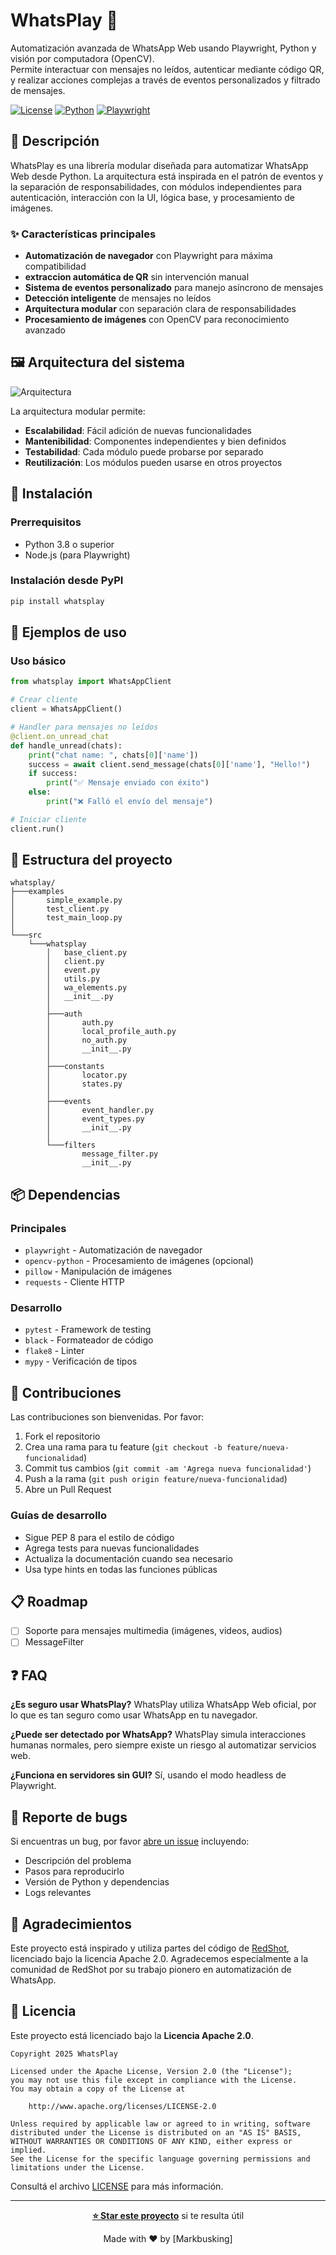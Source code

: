 # WhatsPlay 🚀

Automatización avanzada de WhatsApp Web usando Playwright, Python y visión por computadora (OpenCV).  
Permite interactuar con mensajes no leídos, autenticar mediante código QR, y realizar acciones complejas a través de eventos personalizados y filtrado de mensajes.

[![License](https://img.shields.io/badge/License-Apache%202.0-blue.svg)](https://opensource.org/licenses/Apache-2.0)
[![Python](https://img.shields.io/badge/python-3.8+-blue.svg)](https://www.python.org/downloads/)
[![Playwright](https://img.shields.io/badge/playwright-latest-green.svg)](https://playwright.dev/)

## 🧠 Descripción

WhatsPlay es una librería modular diseñada para automatizar WhatsApp Web desde Python. La arquitectura está inspirada en el patrón de eventos y la separación de responsabilidades, con módulos independientes para autenticación, interacción con la UI, lógica base, y procesamiento de imágenes.

### ✨ Características principales

- **Automatización de navegador** con Playwright para máxima compatibilidad
- **extraccion automática de QR** sin intervención manual
- **Sistema de eventos personalizado** para manejo asíncrono de mensajes
- **Detección inteligente** de mensajes no leídos
- **Arquitectura modular** con separación clara de responsabilidades
- **Procesamiento de imágenes** con OpenCV para reconocimiento avanzado

## 🖼️ Arquitectura del sistema

![Arquitectura](Editor%20_%20Mermaid%20Chart-2025-06-03-140923.png)

La arquitectura modular permite:
- **Escalabilidad**: Fácil adición de nuevas funcionalidades
- **Mantenibilidad**: Componentes independientes y bien definidos  
- **Testabilidad**: Cada módulo puede probarse por separado
- **Reutilización**: Los módulos pueden usarse en otros proyectos

## 🚀 Instalación

### Prerrequisitos

- Python 3.8 o superior
- Node.js (para Playwright)

### Instalación desde PyPI 

```bash
pip install whatsplay
```

## 🧪 Ejemplos de uso

### Uso básico

```python
from whatsplay import WhatsAppClient

# Crear cliente
client = WhatsAppClient()

# Handler para mensajes no leídos
@client.on_unread_chat
def handle_unread(chats):
    print("chat name: ", chats[0]['name'])
    success = await client.send_message(chats[0]['name'], "Hello!")
    if success:
        print("✅ Mensaje enviado con éxito")
    else:
        print("❌ Falló el envío del mensaje")

# Iniciar cliente
client.run()
```

## 📁 Estructura del proyecto

```
whatsplay/
├───examples
│       simple_example.py
│       test_client.py
│       test_main_loop.py
│       
└───src
    └───whatsplay
        │   base_client.py
        │   client.py
        │   event.py
        │   utils.py
        │   wa_elements.py
        │   __init__.py
        │
        ├───auth
        │       auth.py
        │       local_profile_auth.py
        │       no_auth.py
        │       __init__.py
        │
        ├───constants
        │       locator.py
        │       states.py
        │
        ├───events
        │       event_handler.py
        │       event_types.py
        │       __init__.py
        │
        └───filters
                message_filter.py
                __init__.py
```

## 📦 Dependencias

### Principales
- `playwright` - Automatización de navegador
- `opencv-python` - Procesamiento de imágenes (opcional)
- `pillow` - Manipulación de imágenes
- `requests` - Cliente HTTP

### Desarrollo
- `pytest` - Framework de testing
- `black` - Formateador de código
- `flake8` - Linter
- `mypy` - Verificación de tipos


## 🤝 Contribuciones

Las contribuciones son bienvenidas. Por favor:

1. Fork el repositorio
2. Crea una rama para tu feature (`git checkout -b feature/nueva-funcionalidad`)
3. Commit tus cambios (`git commit -am 'Agrega nueva funcionalidad'`)
4. Push a la rama (`git push origin feature/nueva-funcionalidad`)
5. Abre un Pull Request

### Guías de desarrollo

- Sigue PEP 8 para el estilo de código
- Agrega tests para nuevas funcionalidades
- Actualiza la documentación cuando sea necesario
- Usa type hints en todas las funciones públicas

## 📋 Roadmap

- [ ] Soporte para mensajes multimedia (imágenes, videos, audios)
- [ ] MessageFilter

## ❓ FAQ

**¿Es seguro usar WhatsPlay?**
WhatsPlay utiliza WhatsApp Web oficial, por lo que es tan seguro como usar WhatsApp en tu navegador.

**¿Puede ser detectado por WhatsApp?**
WhatsPlay simula interacciones humanas normales, pero siempre existe un riesgo al automatizar servicios web.

**¿Funciona en servidores sin GUI?**
Sí, usando el modo headless de Playwright.

## 🐛 Reporte de bugs

Si encuentras un bug, por favor [abre un issue](https://github.com/markbus-ai/whatsplay/issues) incluyendo:

- Descripción del problema
- Pasos para reproducirlo
- Versión de Python y dependencias
- Logs relevantes

## 🤝 Agradecimientos

Este proyecto está inspirado y utiliza partes del código de [RedShot](https://github.com/akrentz6/RedShot), licenciado bajo la licencia Apache 2.0. Agradecemos especialmente a la comunidad de RedShot por su trabajo pionero en automatización de WhatsApp.

## 📄 Licencia

Este proyecto está licenciado bajo la **Licencia Apache 2.0**.

```
Copyright 2025 WhatsPlay

Licensed under the Apache License, Version 2.0 (the "License");
you may not use this file except in compliance with the License.
You may obtain a copy of the License at

    http://www.apache.org/licenses/LICENSE-2.0

Unless required by applicable law or agreed to in writing, software
distributed under the License is distributed on an "AS IS" BASIS,
WITHOUT WARRANTIES OR CONDITIONS OF ANY KIND, either express or implied.
See the License for the specific language governing permissions and
limitations under the License.
```

Consultá el archivo [LICENSE](./LICENSE) para más información.

---

<div align="center">

**[⭐ Star este proyecto](https://github.com/markbus-ai/whatsplay)** si te resulta útil

Made with ❤️ by [Markbusking]

</div>


